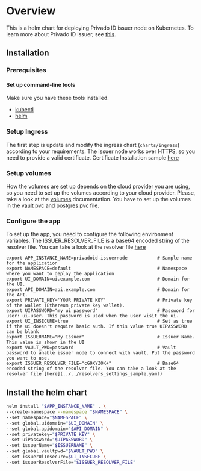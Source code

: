 # Overview

This is a helm chart for deploying Privado ID issuer node on Kubernetes.
To learn more about Privado ID issuer, see [this](https://0xpolygonid.github.io/tutorials/issuer/issuer-overview).

## Installation

### Prerequisites

#### Set up command-line tools

Make sure you have these tools installed.

- [kubectl](https://kubernetes.io/docs/reference/kubectl/overview/)
- [helm](https://helm.sh/)

### Setup Ingress

The first step is update and modify the ingress chart (`charts/ingress`) according to your requirements. The issuer node works over HTTPS, so you need to provide a valid certificate. Certificate Installation sample [here](charts/ingress/certs/README.md)

### Setup volumes

How the volumes are set up depends on the cloud provider you are using, so you need to set up the volumes according to your cloud provider. Please, take a look at the [volumes](https://kubernetes.io/docs/concepts/storage/volumes/) documentation. You have to set up the volumes in the [vault pvc](charts/vault/templates/pvc.yaml) and [postgres pvc](charts/postgres/templates/pvc.yaml) file.

### Configure the app

To set up the app, you need to configure the following environment variables.
The ISSUER_RESOLVER_FILE is a base64 encoded string of the resolver file. You can take a look at the resolver file [here](../../resolvers_settings_sample.yaml)

```shell
export APP_INSTANCE_NAME=privadoid-issuernode           # Sample name for the application
export NAMESPACE=default                                # Namespace where you want to deploy the application
export UI_DOMAIN=ui.example.com                         # Domain for the UI.
export API_DOMAIN=api.example.com                       # Domain for the API.
export PRIVATE_KEY='YOUR PRIVATE KEY'                   # Private key of the wallet (Ethereum private key wallet).
export UIPASSWORD="my ui password"                      # Password for user: ui-user. This password is used when the user visit the ui.
export UI_INSECURE=true                                 # Set as true if the ui doesn't require basic auth. If this value true UIPASSWORD can be blank
export ISSUERNAME="My Issuer"                           # Issuer Name. This value is shown in the UI
export VAULT_PWD=password                               # Vault password to anable issuer node to connect with vault. Put the password you want to use.
export ISSUER_RESOLVER_FILE="cG9XYZ0K+"                 # Base64 encoded string of the resolver file. You can take a look at the resolver file [here](../../resolvers_settings_sample.yaml)
```

## Install the helm chart

```bash
helm install "$APP_INSTANCE_NAME" . \
--create-namespace --namespace "$NAMESPACE" \
--set namespace="$NAMESPACE" \
--set global.uidomain="$UI_DOMAIN" \
--set global.apidomain="$API_DOMAIN" \
--set privatekey="$PRIVATE_KEY" \
--set uiPassword="$UIPASSWORD" \
--set issuerName="$ISSUERNAME" \
--set global.vaultpwd="$VAULT_PWD" \
--set issuerUiInsecure=$UI_INSECURE \
--set issuerResolverFile="$ISSUER_RESOLVER_FILE"
```
